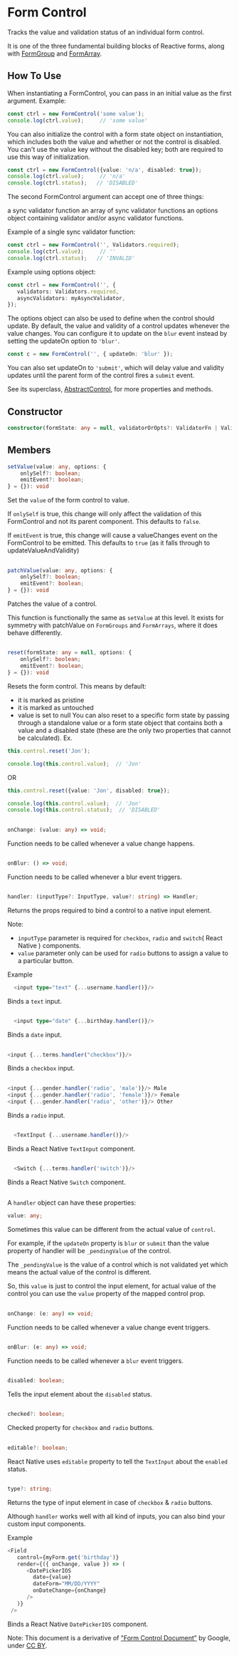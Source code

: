 # Form Control

Tracks the value and validation status of an individual form control.

It is one of the three fundamental building blocks of Reactive forms, along with [FormGroup](FormGroup.md) and [FormArray](FormArray.md).

## How To Use
When instantiating a FormControl, you can pass in an initial value as the first argument. Example:
```ts
const ctrl = new FormControl('some value');
console.log(ctrl.value);     // 'some value'
```
You can also initialize the control with a form state object on instantiation, which includes both the value and whether or not 
the control is disabled. You can't use the value key without the disabled key; both are required to use this way of 
initialization.
```ts
const ctrl = new FormControl({value: 'n/a', disabled: true});
console.log(ctrl.value);     // 'n/a'
console.log(ctrl.status);   // 'DISABLED'
```
The second FormControl argument can accept one of three things:

a sync validator function
an array of sync validator functions
an options object containing validator and/or async validator functions.

Example of a single sync validator function:
```ts
const ctrl = new FormControl('', Validators.required);
console.log(ctrl.value);     // ''
console.log(ctrl.status);   // 'INVALID'
```
Example using options object:
```ts
const ctrl = new FormControl('', {
   validators: Validators.required,
   asyncValidators: myAsyncValidator,
});
```
The options object can also be used to define when the control should update. 
By default, the value and validity of a control updates whenever the value changes. 
You can configure it to update on the `blur` event instead by setting the updateOn option to `'blur'`.
```ts
const c = new FormControl('', { updateOn: 'blur' });
```
You can also set updateOn to `'submit'`, which will delay value and validity updates until the parent form of the control 
fires a `submit` event.

See its superclass, [AbstractControl](AbstractControl.md), for more properties and methods.

## Constructor
```ts
constructor(formState: any = null, validatorOrOpts?: ValidatorFn | ValidatorFn[] | AbstractControlOptions | null, asyncValidator?: AsyncValidatorFn | AsyncValidatorFn[] | null)
```
## Members
```ts
setValue(value: any, options: {
    onlySelf?: boolean;
    emitEvent?: boolean;
} = {}): void
```
Set the `value` of the form control to value.

If `onlySelf` is true, this change will only affect the validation of this FormControl and not its parent component. 
This defaults to `false`.

If `emitEvent` is true, this change will cause a valueChanges event on the FormControl to be emitted. 
This defaults to `true` (as it falls through to updateValueAndValidity)
##
```ts
patchValue(value: any, options: {
    onlySelf?: boolean;
    emitEvent?: boolean;
} = {}): void
```
Patches the value of a control.

This function is functionally the same as `setValue` at this level. 
It exists for symmetry with patchValue on `FormGroups` and `FormArrays`, where it does behave differently.
##
```ts
reset(formState: any = null, options: {
    onlySelf?: boolean;
    emitEvent?: boolean;
} = {}): void
```
Resets the form control. This means by default:

* it is marked as pristine
* it is marked as untouched
* value is set to null
You can also reset to a specific form state by passing through a standalone value or a form state object that contains both 
a value and a disabled state (these are the only two properties that cannot be calculated).
Ex.
```ts
this.control.reset('Jon');

console.log(this.control.value);  // 'Jon'
```
OR
```ts
this.control.reset({value: 'Jon', disabled: true});

console.log(this.control.value);  // 'Jon'
console.log(this.control.status);  // 'DISABLED'
```
##
```ts
onChange: (value: any) => void;
```
Function needs to be called whenever a value change happens.
##
```ts
onBlur: () => void;
```
Function needs to be called whenever a blur event triggers.
##
```ts
handler: (inputType?: InputType, value?: string) => Handler;
```
Returns the props required to bind a control to a native input element.

Note: 
* `inputType` parameter is required for `checkbox`, `radio` and `switch`( React Native ) components.
* `value` parameter only can be used for `radio` buttons to assign a value to a particular button.

Example

```ts
  <input type="text" {...username.handler()}/>
```
Binds a `text` input.
##
```ts
  <input type="date" {...birthday.handler()}/> 
```
Binds a `date` input.
##
```ts
<input {...terms.handler("checkbox")}/>
```
Binds a `checkbox` input.
##
```ts
<input {...gender.handler('radio', 'male')}/> Male
<input {...gender.handler('radio', 'female')}/> Female
<input {...gender.handler('radio', 'other')}/> Other
```
Binds a `radio` input.
##
```ts
  <TextInput {...username.handler()}/>
```
Binds a React Native `TextInput` component.
##
```ts
  <Switch {...terms.handler('switch')}/>
```
Binds a React Native `Switch` component.

##
A `handler` object can have these properties:

```ts
value: any;
```
Sometimes this value can be different from the actual value of `control`.

For example, if the `updateOn` property is `blur` or `submit` than the value property of handler will be `_pendingValue`
of the control.

The `_pendingValue` is the value of a control which is not validated yet which means the actual value of the
control is different.

So, this `value` is just to control the input element, for actual value of the control you can use the `value` property 
of the mapped control prop.
##
```ts
onChange: (e: any) => void;
```
Function needs to be called whenever a value change event triggers.
##
```ts
onBlur: (e: any) => void;
```
Function needs to be called whenever a `blur` event triggers.
##
```ts
disabled: boolean;
```
Tells the input element about the `disabled` status.
##
```ts
checked?: boolean;
```
Checked property for `checkbox` and `radio` buttons.
##
```ts
editable?: boolean;
```
React Native uses `editable` property to tell the `TextInput` about the `enabled` status.
##
```ts
type?: string;
```
Returns the type of input element in case of `checkbox` & `radio` buttons.


Although `handler` works well with all kind of inputs, you can also bind your custom input 
components.

Example

```ts
<Field 
   control={myForm.get('birthday')}
   render={({ onChange, value }) => (
      <DatePickerIOS 
        date={value}
        dateForm="MM/DD/YYYY"
        onDateChange={onChange}
      />
   )}
 />
```

Binds a React Native `DatePickerIOS` component.

Note: This document is a derivative of ["Form Control Document"](https://angular.io/api/forms/FormControl) by Google,
under [CC BY](https://creativecommons.org/licenses/by/4.0/).






